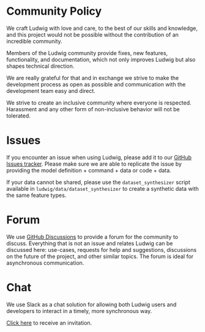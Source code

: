 # Community Policy

We craft Ludwig with love and care, to the best of our skills and knowledge, and
this project would not be possible without the contribution of an incredible
community.

Members of the Ludwig community provide fixes, new features, functionality, and
documentation, which not only improves Ludwig but also shapes technical
direction.

We are really grateful for that and in exchange we strive to make the
development process as open as possible and communication with the development
team easy and direct.

We strive to create an inclusive community where everyone is respected.
Harassment and any other form of non-inclusive behavior will not be tolerated.

# Issues

If you encounter an issue when using Ludwig, please add it to our
[GitHub Issues tracker](https://github.com/ludwig-ai/ludwig/issues).
Please make sure we are able to replicate the issue by providing the model
definition + command + data or code + data.

If your data cannot be shared, please use the `dataset_synthesizer` script
available in `ludwig/data/dataset_synthesizer` to create a synthetic data with
the same feature types.

# Forum

We use [GitHub Discussions](https://github.com/ludwig-ai/ludwig/discussions) to
provide a forum for the community to discuss.
Everything that is not an issue and relates Ludwig can be discussed here:
use-cases, requests for help and suggestions, discussions on the future of the
project, and other similar topics. The forum is ideal for asynchronous
communication.

# Chat

We use Slack as a chat solution for allowing both Ludwig users and developers to
interact in a timely, more synchronous way.

[Click here](https://join.slack.com/t/ludwig-ai/shared_invite/zt-mrxo87w6-DlX5~73T2B4v_g6jj0pJcQ)
to receive an invitation.

